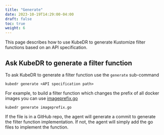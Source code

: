 ```yaml
---
title: "Generate"
date: 2023-10-19T14:29:00-04:00
draft: false
toc: true
weight: 6
---
```


This page describes how to use KubeDR to generate Kustomize filter functions based on an API specification. 

## Ask KubeDR to generate a filter function 

To ask KubeDR to generate a filter function use the `generate` sub-command

```
kubedr generate <API specification path>
```

For example, to build a filter function which changes the prefix of all docker images you can use [imageprefix.go](imageprefix.go)

```
kubedr generate imageprefix.go
```

If the file is in a GitHub repo, the agent will generate a commit to generate the filter function implementation. If not, the agent will simply add the go files to implement the function. 

